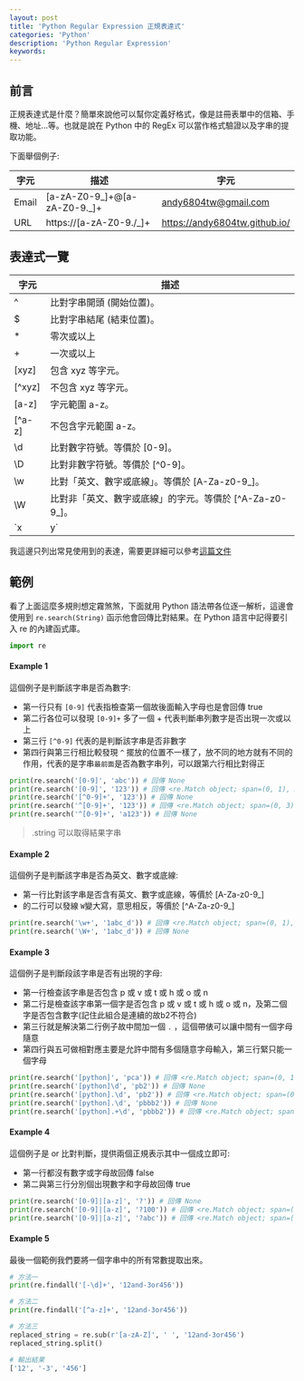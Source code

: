 ```yaml
---
layout: post
title: 'Python Regular Expression 正規表達式'
categories: 'Python'
description: 'Python Regular Expression'
keywords: 
---
```


## 前言
正規表達式是什麼？簡單來說他可以幫你定義好格式，像是註冊表單中的信箱、手機、地址...等。也就是說在 Python 中的 RegEx 可以當作格式驗證以及字串的提取功能。

下面舉個例子:

| 字元      | 描述        | 字元                 
|----------|-------------|-------------|
Email	|[a-zA-Z0-9_]+@[a-zA-Z0-9._]+	|andy6804tw@gmail.com
URL	|https://[a-zA-Z0-9./_]+	|https://andy6804tw.github.io/

## 表達式一覽

| 字元           | 描述                   
|---------------|------------------|
   ^	     |比對字串開頭 (開始位置)。
   $	     |比對字串結尾 (結束位置)。
   *	     |零次或以上
   +	     |一次或以上
  [xyz]	   |包含 xyz 等字元。
  [^xyz]   |不包含 xyz 等字元。
  [a-z]	   |字元範圍 a-z。
  [^a-z]	 |不包含字元範圍 a-z。
  \d	     |比對數字符號。等價於 [0-9]。
  \D	     |比對非數字符號。等價於 [^0-9]。
  \w	     |比對「英文、數字或底線」。等價於 [A-Za-z0-9_]。
  \W	     |比對非「英文、數字或底線」的字元。等價於 [^A-Za-z0-9_]。
  `x|y`    |比對 x 或 y。

我這邊只列出常見使用到的表達，需要更詳細可以參考[這篇文件](https://www.w3schools.com/python/python_regex.asp)

## 範例
看了上面這麼多規則想定霧煞煞，下面就用 Python 語法帶各位逐一解析，這邊會使用到 `re.search(String)` 函示他會回傳比對結果。在 Python 語言中記得要引入 re 的內建函式庫。

```py
import re
```

#### Example 1

這個例子是判斷該字串是否為數字:
- 第一行只有 `[0-9]` 代表指檢查第一個故後面輸入字母也是會回傳 true
- 第二行各位可以發現 `[0-9]+` 多了一個 + 代表判斷串列數字是否出現一次或以上
- 第三行 `[^0-9]` 代表的是判斷該字串是否非數字
- 第四行與第三行相比較發現 `^` 擺放的位置不一樣了，放不同的地方就有不同的作用，代表的是字串`最前面`是否為數字串列，可以跟第六行相比對得正

```py
print(re.search('[0-9]', 'abc')) # 回傳 None
print(re.search('[0-9]', '123')) # 回傳 <re.Match object; span=(0, 1), match='1'>
print(re.search('[^0-9]+', '123')) # 回傳 None
print(re.search('^[0-9]+', '123')) # 回傳 <re.Match object; span=(0, 3), match='123'>
print(re.search('^[0-9]+', 'a123')) # 回傳 None
```

> .string 可以取得結果字串

#### Example 2

這個例子是判斷該字串是否為英文、數字或底線:
- 第一行比對該字串是否含有英文、數字或底線，等價於 [A-Za-z0-9_]
- 的二行可以發線 `W`變大寫，意思相反，等價於 [^A-Za-z0-9_]

```py
print(re.search('\w+', '1abc_d')) # 回傳 <re.Match object; span=(0, 1), match='1'>
print(re.search('\W+', '1abc_d')) # 回傳 None
```

#### Example 3

這個例子是判斷段該字串是否有出現的字母:
- 第一行檢查該字串是否包含 p 或 v 或 t 或 h 或 o 或 n
- 第二行是檢查該字串第一個字是否包含 p 或 v 或 t 或 h 或 o 或 n，及第二個字是否包含數字(記住此組合是連續的故b2不符合)
- 第三行就是解決第二行例子故中間加一個 `.` ，這個帶俵可以讓中間有一個字母隨意
- 第四行與五可做相對應主要是允許中間有多個隨意字母輸入，第三行緊只能一個字母

```py
print(re.search('[python]', 'pca')) # 回傳 <re.Match object; span=(0, 1), match='p'>
print(re.search('[python]\d', 'pb2')) # 回傳 None
print(re.search('[python].\d', 'pb2')) # 回傳 <re.Match object; span=(0, 3), match='pb2'>
print(re.search('[python].\d', 'pbbb2')) # 回傳 None
print(re.search('[python].+\d', 'pbbb2')) # 回傳 <re.Match object; span=(0, 5), match='pbbb2'>
```

#### Example 4

這個例子是 or 比對判斷，提供兩個正規表示其中一個成立即可:
- 第一行都沒有數字或字母故回傳 false
- 第二與第三行分別個出現數字和字母故回傳 true

```py
print(re.search('[0-9]|[a-z]', '?')) # 回傳 None
print(re.search('[0-9]|[a-z]', '?100')) # 回傳 <re.Match object; span=(1, 2), match='1'>
print(re.search('[0-9]|[a-z]', '?abc')) # 回傳 <re.Match object; span=(1, 2), match='a'>
```

#### Example 5 
最後一個範例我們要將一個字串中的所有常數提取出來。

```py
# 方法一
print(re.findall('[-\d]+', '12and-3or456'))
```

```py
# 方法二
print(re.findall('[^a-z]+', '12and-3or456'))
```

```py
# 方法三
replaced_string = re.sub(r'[a-zA-Z]', ' ', '12and-3or456')
replaced_string.split()
```

```py
# 輸出結果
['12', '-3', '456']
```